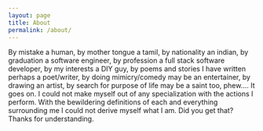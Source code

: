 ```yaml
---
layout: page
title: About
permalink: /about/
---
```


By mistake a human,  by mother tongue a tamil, by nationality an indian, by graduation a software engineer, by profession a full stack software developer, by my interests a DIY guy, by poems and stories I have written perhaps a poet/writer, by doing mimicry/comedy may be an entertainer, by drawing an artist, by search for purpose of life may be a saint too, phew.... It goes on. I could not make myself out of any specialization with the actions I perform. With the bewildering definitions of each and everything surrounding me I could not derive myself what I am. Did you get that? Thanks for understanding.
